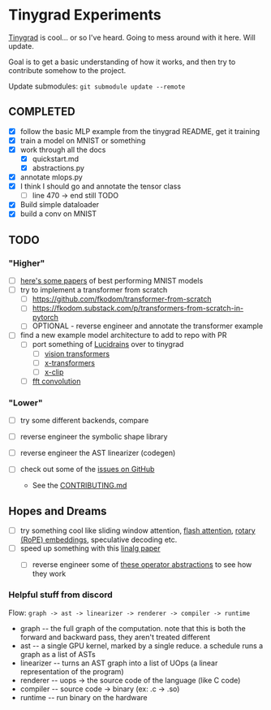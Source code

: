 # Tinygrad Experiments

[Tinygrad](https://github.com/tinygrad/tinygrad) is cool... or so I've heard. Going to mess around with it here. Will update.

Goal is to get a basic understanding of how it works, and then try to contribute somehow to the project.

Update submodules:
    `git submodule update --remote`


## COMPLETED
- [X] follow the basic MLP example from the tinygrad README, get it training
- [X] train a model on MNIST or something
- [X] work through all the docs
  - [X] quickstart.md
  - [X] abstractions.py
- [X] annotate mlops.py
- [X] I think I should go and annotate the tensor class
  - [ ] line 470 -> end still TODO
- [X] Build simple dataloader
- [X] build a conv on MNIST

## TODO

### "Higher"

- [ ] [here's some papers](https://paperswithcode.com/sota/image-classification-on-mnist) of best performing MNIST models
- [ ] try to implement a transformer from scratch
  - [ ] https://github.com/fkodom/transformer-from-scratch
  - [ ] https://fkodom.substack.com/p/transformers-from-scratch-in-pytorch
  - [ ] OPTIONAL - reverse engineer and annotate the transformer example
- [ ] find a new example model architecture to add to repo with PR
  - [ ] port something of [Lucidrains](https://github.com/lucidrains?tab=repositories) over to tinygrad
    - [ ] [vision transformers](https://github.com/lucidrains/vit-pytorch)
    - [ ] [x-transformers](https://github.com/lucidrains/x-transformers)
    - [ ] [x-clip](https://github.com/lucidrains/x-clip)
  - [ ] [fft convolution](https://github.com/fkodom/fft-conv-pytorch)

### "Lower"
- [ ] try some different backends, compare
- [ ] reverse engineer the symbolic shape library
- [ ] reverse engineer the AST linearizer (codegen)

- [ ] check out some of the [issues on GitHub](https://github.com/tinygrad/tinygrad/issues)
  - See the [CONTRIBUTING.md](https://github.com/tinygrad/tinygrad/blob/c7f4dd6cb0651ad974f88a4ff2cf7dfe71c5d769/CONTRIBUTING.md)

## Hopes and Dreams
- [ ] try something cool like sliding window attention, [flash attention](https://github.com/Dao-AILab/flash-attention), [rotary (RoPE) embeddings](https://github.com/lucidrains/rotary-embedding-torch), speculative decoding etc.
- [ ] speed up something with this [linalg paper](https://arxiv.org/abs/2309.03060)
  - [ ] reverse engineer some of [these operator abstractions](https://github.com/wilson-labs/cola) to see how they work 


### Helpful stuff from discord

Flow: `graph -> ast -> linearizer -> renderer -> compiler -> runtime`

- graph -- the full graph of the computation. note that this is both the forward and backward pass, they aren't treated different
- ast -- a single GPU kernel, marked by a single reduce. a schedule runs a graph as a list of ASTs
- linearizer -- turns an AST graph into a list of UOps (a linear representation of the program)
- renderer -- uops -> the source code of the language (like C code)
- compiler -- source code -> binary (ex: .c -> .so)
- runtime -- run binary on the hardware